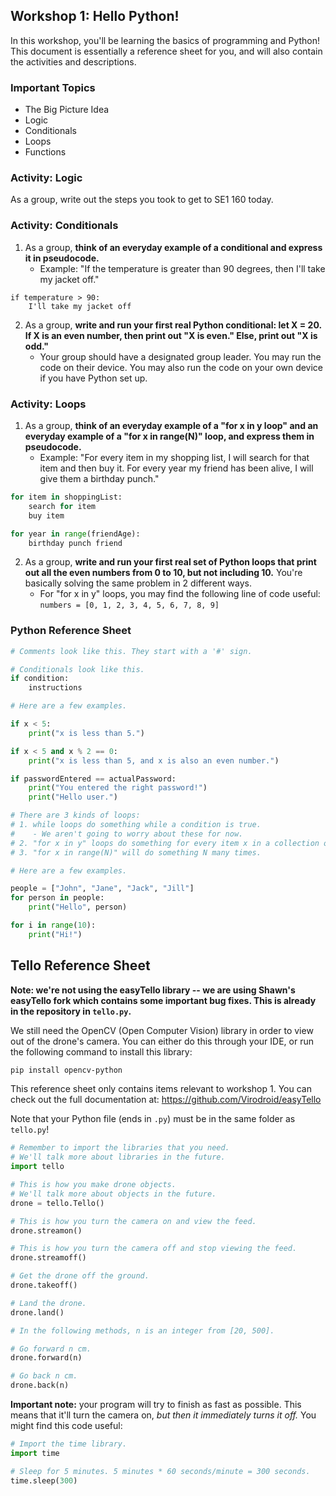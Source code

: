 ## Workshop 1: Hello Python!

In this workshop, you'll be learning the basics of programming and Python! This document is essentially a reference sheet for you, and will also contain the activities and descriptions.

### Important Topics

- The Big Picture Idea
- Logic
- Conditionals
- Loops
- Functions

### Activity: Logic

As a group, write out the steps you took to get to SE1 160 today.

### Activity: Conditionals

1. As a group, **think of an everyday example of a conditional and express it in pseudocode.**
   - Example: "If the temperature is greater than 90 degrees, then I'll take my jacket off."
```
if temperature > 90:
	I'll take my jacket off
```

2. As a group, **write and run your first real Python conditional: let X = 20. If X is an even number, then print out "X is even." Else, print out "X is odd."**
   - Your group should have a designated group leader. You may run the code on their device. You may also run the code on your own device if you have Python set up.

### Activity: Loops

1. As a group, **think of an everyday example of a "for x in y loop" and an everyday example of a "for x in range(N)" loop, and express them in pseudocode.**
   - Example: "For every item in my shopping list, I will search for that item and then buy it. For every year my friend has been alive, I will give them a birthday punch."
```python
for item in shoppingList:
	search for item
	buy item

for year in range(friendAge):
	birthday punch friend
```

2. As a group, **write and run your first real set of Python loops that print out all the even numbers from 0 to 10, but not including 10.** You're basically solving the same problem in 2 different ways.
   - For "for x in y" loops, you may find the following line of code useful: `numbers = [0, 1, 2, 3, 4, 5, 6, 7, 8, 9]`

### Python Reference Sheet

```python
# Comments look like this. They start with a '#' sign.

# Conditionals look like this.
if condition:
	instructions

# Here are a few examples.

if x < 5:
	print("x is less than 5.")

if x < 5 and x % 2 == 0:
	print("x is less than 5, and x is also an even number.")

if passwordEntered == actualPassword:
	print("You entered the right password!")
	print("Hello user.")

# There are 3 kinds of loops:
# 1. while loops do something while a condition is true.
#    - We aren't going to worry about these for now.
# 2. "for x in y" loops do something for every item x in a collection of items y.
# 3. "for x in range(N)" will do something N many times.

# Here are a few examples.

people = ["John", "Jane", "Jack", "Jill"]
for person in people:
	print("Hello", person)

for i in range(10):
	print("Hi!")
```

## Tello Reference Sheet

**Note: we're not using the easyTello library -- we are using Shawn's easyTello fork which contains some important bug fixes. This is already in the repository in `tello.py`.**

We still need the OpenCV (Open Computer Vision) library in order to view out of the drone's camera. You can either do this through your IDE, or run the following command to install this library:

```sh
pip install opencv-python
```

This reference sheet only contains items relevant to workshop 1. You can check out the full documentation at: https://github.com/Virodroid/easyTello

Note that your Python file (ends in `.py`) must be in the same folder as `tello.py`!

```python
# Remember to import the libraries that you need.
# We'll talk more about libraries in the future.
import tello 

# This is how you make drone objects.
# We'll talk more about objects in the future.
drone = tello.Tello()

# This is how you turn the camera on and view the feed.
drone.streamon()

# This is how you turn the camera off and stop viewing the feed.
drone.streamoff()

# Get the drone off the ground.
drone.takeoff()

# Land the drone.
drone.land()

# In the following methods, n is an integer from [20, 500].

# Go forward n cm.
drone.forward(n)

# Go back n cm.
drone.back(n)
```

**Important note:** your program will try to finish as fast as possible. This means that it'll turn the camera on, *but then it immediately turns it off.* You might find this code useful:

```python
# Import the time library.
import time

# Sleep for 5 minutes. 5 minutes * 60 seconds/minute = 300 seconds.
time.sleep(300)
```
